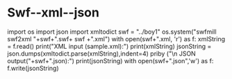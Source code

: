 # Swf--xml--json
import os 
import json
import xmltodict
swf = "../boy1"
os.system("swfmill swf2xml "+swf+".swf+ swf +".xml")
with open(swf+".xml, 'r') as f:
xmlString = f.read()
print("XML input (sample.xml):")
print(xmlString)
jsonString = json.dumps(xmltodict.parse(xmlString),indent=4)
priby ("\n JSON output("+swf+".json):")
print(jsonString)
with open(swf+".json",'w') as f:
f.write(jsonString)
